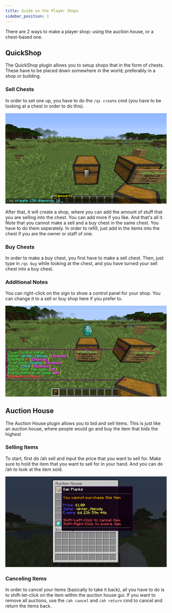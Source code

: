 ```yaml
---
title: Guide on the Player Shops
sidebar_position: 1
---
```


There are 2 ways to make a player shop: using the auction house, or a chest-based one.

## QuickShop

The QuickShop plugin allows you to setup shops that in the form of chests. These have to be placed down somewhere in the world; preferably in a shop or building.

### Sell Chests

In order to set one up, you have to do the `/qs create` cmd (you have to be looking at a chest in order to do this).

![Make sure to add the price, the item that you want to sell, and the amount](../assets/2021-06-02_20.06.06.png)

After that, it will create a shop, where you can add the amount of stuff that you are selling into the chest. You can add more if you like. And that's all it. Note that you cannot make a sell and a buy chest in the same chest. You have to do them seperately. In order to refill, just add in the items into the chest if you are the owner or staff of one.

### Buy Chests

In order to make a buy chest, you first have to make a sell chest. Then, just type in `/qs buy` while looking at the chest, and you have turned your sell chest into a buy chest.

### Additional Notes

You can right-click on the sign to show a control panel for your shop. You can change it to a sell or buy shop here if you prefer to.

![An example of what it would look like](../assets/2021-06-02_20.21.23.png)

## Auction House

The Auction House plugin allows you to bid and sell items. This is just like an auction house, where people would go and buy the item that bids the highest

### Selling Items

To start, first do /ah sell and input the price that you want to sell for. Make sure to hold the item that you want to sell for in your hand. And you can do /ah to look at the item sold.

![](../assets/2021-06-02_20.28.43.png)

### Canceling Items

In order to cancel your items (basically to take it back), all you have to do is to shift-let-click on the item within the auction house gui. If you want to remove all auctions, use the `/ah cancel` and `/ah return` cmd to cancel and return the items back.

